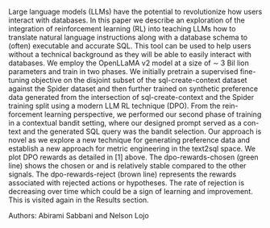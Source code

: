 Large language models (LLMs) have the potential to revolutionize how
users interact with databases. In this paper we describe an exploration of
the integration of reinforcement learning (RL) into teaching LLMs how to
translate natural language instructions along with a database schema to
(often) executable and accurate SQL. This tool can be used to help users
without a technical background as they will be able to easily interact with
databases. We employ the OpenLLaMA v2 model at a size of ∼ 3 Bil
lion parameters and train in two phases. We initially pretrain a supervised
fine-tuning objective on the disjoint subset of the sql-create-context dataset
against the Spider dataset and then further trained on synthetic preference
data generated from the intersection of sql-create-context and the Spider
training split using a modern LLM RL technique (DPO). From the rein-
forcement learning perspective, we performed our second phase of training
in a contextual bandit setting, where our designed prompt served as a con-
text and the generated SQL query was the bandit selection. Our approach
is novel as we explore a new technique for generating preference data and
establish a new approach for metric engineering in the text2sql space.
We plot DPO rewards as detailed in [1] above. The dpo-rewards-chosen
(green line) shows the chosen or and is relatively stable compared to the
other signals. The dpo-rewards-reject (brown line) represents the rewards
associated with rejected actions or hypotheses. The rate of rejection is
decreasing over time which could be a sign of learning and improvement.
This is visited again in the Results section.

Authors: Abirami Sabbani and Nelson Lojo
